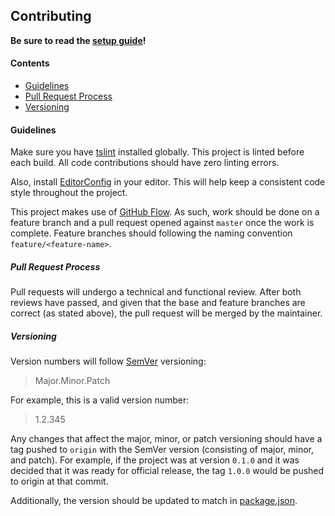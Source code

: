 ## Contributing
**Be sure to read the [setup guide](local-development.md#Setup)!**

#### Contents
- [Guidelines](#Guidelines)
- [Pull Request Process](#Pull%20Request%20Process)
- [Versioning](#Versioning)

#### Guidelines
Make sure you have [tslint](https://www.npmjs.com/package/tslint) installed globally. This project is linted before each build. All code contributions should have zero linting errors.

Also, install [EditorConfig](http://editorconfig.org/) in your editor. This will help keep a consistent code style throughout the project.

This project makes use of [GitHub Flow](https://guides.github.com/introduction/flow/). As such, work should be done on a feature branch and a pull request opened against `master` once the work is complete. Feature branches should following the naming convention `feature/<feature-name>`.

##### Pull Request Process
Pull requests will undergo a technical and functional review. After both reviews have passed, and given that the base and feature branches are correct (as stated above), the pull request will be merged by the maintainer.

##### Versioning
Version numbers will follow [SemVer](https://semver.org/) versioning:
> Major.Minor.Patch

For example, this is a valid version number:
> 1.2.345

Any changes that affect the major, minor, or patch versioning should have a tag pushed to `origin` with the SemVer version (consisting of major, minor, and patch).
For example, if the project was at version `0.1.0` and it was decided that it was ready for official release, the tag `1.0.0` would be pushed to origin at that commit.

Additionally, the version should be updated to match in [package.json](package.json).
